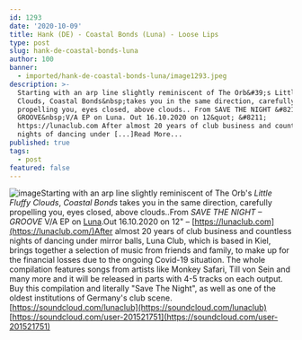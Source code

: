 ```yaml
---
id: 1293
date: '2020-10-09'
title: Hank (DE) - Coastal Bonds (Luna) - Loose Lips
type: post
slug: hank-de-coastal-bonds-luna
author: 100
banner:
  - imported/hank-de-coastal-bonds-luna/image1293.jpeg
description: >-
  Starting with an arp line slightly reminiscent of The Orb&#39;s Little Fluffy
  Clouds, Coastal Bonds&nbsp;takes you in the same direction, carefully
  propelling you, eyes closed, above clouds.. From SAVE THE NIGHT &#8211;
  GROOVE&nbsp;V/A EP on Luna. Out 16.10.2020 on 12&quot; &#8211;
  https://lunaclub.com After almost 20 years of club business and countless
  nights of dancing under [...]Read More...
published: true
tags:
  - post
featured: false
---
```

![image](../imported/hank-de-coastal-bonds-luna/image1293.jpeg)Starting with an arp line slightly reminiscent of The Orb's _Little Fluffy Clouds_, _Coastal Bonds_ takes you in the same direction, carefully propelling you, eyes closed, above clouds..From _SAVE THE NIGHT – GROOVE_ V/A EP on [Luna](https://lunaclub.com).Out 16.10.2020 on 12" – [https://lunaclub.com](https://lunaclub.com/)After almost 20 years of club business and countless nights of dancing under mirror balls, Luna Club, which is based in Kiel, brings together a selection of music from friends and family, to make up for the financial losses due to the ongoing Covid-19 situation. The whole compilation features songs from artists like Monkey Safari, Till von Sein and many more and it will be released in parts with 4-5 tracks on each output. Buy this compilation and literally "Save The Night", as well as one of the oldest institutions of Germany's club scene.[https://soundcloud.com/lunaclub](https://soundcloud.com/lunaclub)  
[https://soundcloud.com/user-201521751](https://soundcloud.com/user-201521751)